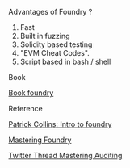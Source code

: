 Advantages of Foundry ?


1. Fast 
2. Built in fuzzing 
3. Solidity based testing 
4. "EVM Cheat Codes".
5. Script based in bash / shell

Book

[Book foundry](https://book.getfoundry.sh/)

Reference 

[Patrick Collins: Intro to foundry](https://www.youtube.com/watch?v=fNMfMxGxeag)

[Mastering Foundry](https://www.youtube.com/watch?v=XUmJ9p4GSqk)



[Twitter Thread Mastering Auditing](https://twitter.com/0kage_eth/status/1640795980101742592?s=61&t=1tdzEUYU0Yq9ex23VyXOQQ)